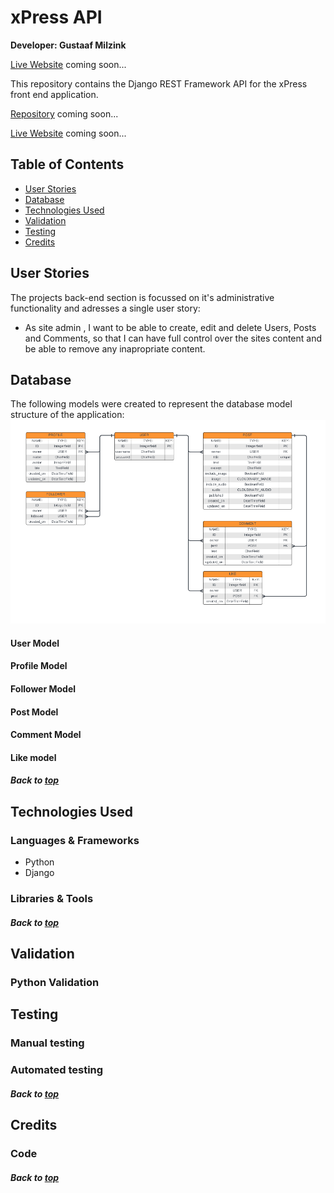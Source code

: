 # xPress API
**Developer: Gustaaf Milzink**

[Live Website]() coming soon...

This repository contains the Django REST Framework API for the xPress front end application.

[Repository]() coming soon...

[Live Website]() coming soon...

## Table of Contents
  - [User Stories](#user-stories)
  - [Database](#database)
  - [Technologies Used](#technologies-used)
  - [Validation](#validation)
  - [Testing](#testing)
  - [Credits](#credits)

## User Stories
The projects back-end section is focussed on it's administrative functionality and adresses a single user story:
- As site admin , I want to be able to create, edit and delete Users, Posts and Comments, so that I can have full control over the sites content and be able to remove any inapropriate content.

## Database

The following models were created to represent the database model structure of the application:
<img src="docs/db_models.png">


#### User Model

#### Profile Model

#### Follower Model

#### Post Model

#### Comment Model

#### Like model

##### Back to [top](#table-of-contents)

## Technologies Used

### Languages & Frameworks

- Python
- Django

### Libraries & Tools

##### Back to [top](#table-of-contents)

## Validation

### Python Validation

## Testing

### Manual testing

### Automated testing

##### Back to [top](#table-of-contents)

## Credits

### Code

##### Back to [top](#table-of-contents)